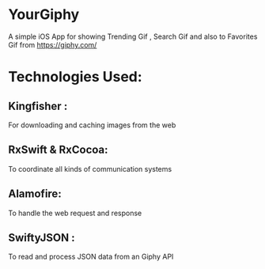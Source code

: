 # YourGiphy
A simple iOS App for showing Trending Gif , Search Gif and also to Favorites Gif from https://giphy.com/
# Technologies Used:

## Kingfisher :
For downloading and caching images from the web
## RxSwift & RxCocoa:
To coordinate all kinds of communication systems 
## Alamofire:
   To handle the web request and response
## SwiftyJSON :
To read and process JSON data from an Giphy API
